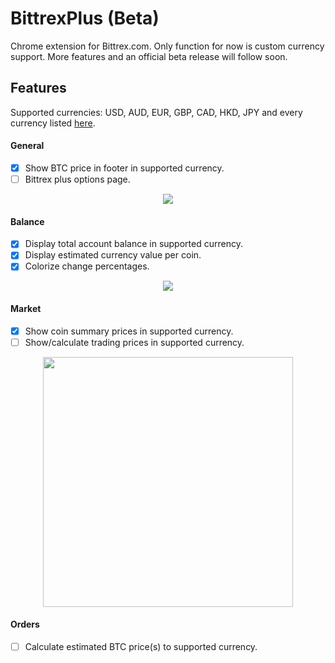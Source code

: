 # BittrexPlus (Beta)
Chrome extension for Bittrex.com. Only function for now is custom currency support. More features and an official beta release will follow soon.

## Features
Supported currencies: USD, AUD, EUR, GBP, CAD, HKD, JPY and every currency listed <a href="https://api.fixer.io/latest?base=USD">here</a>.
#### General
- [x] Show BTC price in footer in supported currency.
- [ ] Bittrex plus options page.

<p align="center"><img src="https://i.imgur.com/DRppZNg.jpg"></p>

#### Balance
- [x] Display total account balance in supported currency.
- [x] Display estimated currency value per coin.
- [x] Colorize change percentages.

<p align="center"><img src="https://i.imgur.com/KDAjJuC.jpg"></p>

#### Market
- [x] Show coin summary prices in supported currency.
- [ ] Show/calculate trading prices in supported currency.

<p align="center"><img src="https://i.imgur.com/CnV4p8Z.png" height="400"></p>

#### Orders
- [ ] Calculate estimated BTC price(s) to supported currency.
